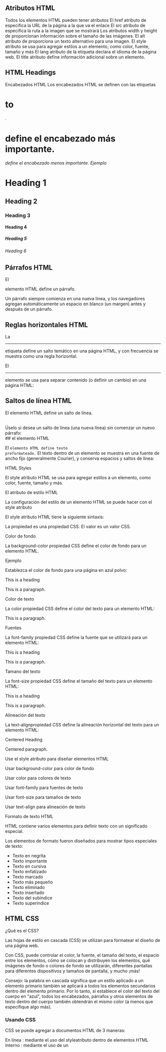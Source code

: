 ## Atributos HTML

Todos los elementos HTML pueden tener atributos
El href atributo de <a>especifica la URL de la página a la que va el enlace</a>
<a>El src atributo de <img>especifica la ruta a la imagen que se mostrará</a>
<a>Los atributos width y height de <img>proporcionan información sobre el tamaño de las imágenes.</a>
<a>El alt atributo de <img>proporciona un texto alternativo para una imagen.</a>
<a>El style atributo se usa para agregar estilos a un elemento, como color, fuente, tamaño y más</a>
<a>El lang atributo de la etiqueta declara el idioma de la página web.</a>
<a>El title atributo define información adicional sobre un elemento.</a>

## HTML Headings

Encabezados HTML
Los encabezados HTML se definen con las etiquetas
<h1>to
</h1><h6>.
</h6><h1>define el encabezado más importante.
</h1><h6>define el encabezado menos importante.
Ejemplo
</h6><h1>Heading 1
</h1><h2>Heading 2
</h2><h3>Heading 3
</h3><h4>Heading 4
</h4><h5>Heading 5
</h5><h6>Heading 6
</h6>

## Párrafos HTML

El

elemento HTML define un párrafo.

Un párrafo siempre comienza en una nueva línea, y los navegadores agregan automáticamente un espacio en blanco (un margen) antes y después de un párrafo.

## Reglas horizontales HTML

La

- - -

etiqueta define un salto temático en una página HTML, y con frecuencia se muestra como una regla horizontal.

El

- - -

elemento se usa para separar contenido (o definir un cambio) en una página HTML:

## Saltos de línea HTML

El
elemento HTML define un salto de línea.

<br>
Úselo
si desea un salto de línea (una nueva línea) sin comenzar un nuevo párrafo:
<br>
## el elemento HTML

<code data-te-codeblock=""></code>

El
<code data-te-codeblock="">elemento HTML define texto preformateado.</code>
El texto dentro de un
elemento se muestra en una fuente de ancho fijo (generalmente Courier), y conserva espacios y saltos de línea:

HTML Styles

El style atributo HTML se usa para agregar estilos a un elemento, como color, fuente, tamaño y más.

El atributo de estilo HTML

La configuración del estilo de un elemento HTML se puede hacer con el style atributo

El style atributo HTML tiene la siguiente sintaxis:

La propiedad es una propiedad CSS. El valor es un valor CSS.

Color de fondo

La background-color propiedad CSS define el color de fondo para un elemento HTML.

Ejemplo

Establezca el color de fondo para una página en azul polvo:

This is a heading

This is a paragraph.

Color de texto

La color propiedad CSS define el color del texto para un elemento HTML:

This is a paragraph.

Fuentes

La font-family propiedad CSS define la fuente que se utilizará para un elemento HTML:

This is a heading

This is a paragraph.

Tamano del texto

La font-size propiedad CSS define el tamaño del texto para un elemento HTML:

This is a heading

This is a paragraph.

Alineación del texto

La text-alignpropiedad CSS define la alineación horizontal del texto para un elemento HTML:

Centered Heading

Centered paragraph.

Use el style atributo para diseñar elementos HTML

Usar background-color para color de fondo

Usar color para colores de texto

Usar font-family para fuentes de texto

Usar font-size para tamaños de texto

Usar text-align para alineación de texto

Formato de texto HTML

HTML contiene varios elementos para definir texto con un significado especial.

Los elementos de formato fueron diseñados para mostrar tipos especiales de texto:

* Texto en negrita
* Texto importante
* Texto en cursiva
* Texto enfatizado
* Texto marcado
* Texto más pequeño
* Texto eliminado
* Texto insertado
* Texto del subíndice
* Texto superíndice

## HTML CSS

¿Qué es el CSS?

Las hojas de estilo en cascada (CSS) se utilizan para formatear el diseño de una página web.

Con CSS, puede controlar el color, la fuente, el tamaño del texto, el espacio entre los elementos, cómo se colocan y distribuyen los elementos, qué imágenes de fondo o colores de fondo se utilizarán, diferentes pantallas para diferentes dispositivos y tamaños de pantalla, y mucho ¡más!

Consejo: la palabra en cascada significa que un estilo aplicado a un elemento primario también se aplicará a todos los elementos secundarios dentro del elemento primario. Por lo tanto, si establece el color del texto del cuerpo en "azul", todos los encabezados, párrafos y otros elementos de texto dentro del cuerpo también obtendrán el mismo color (a menos que especifique algo más).

### Usando CSS

CSS se puede agregar a documentos HTML de 3 maneras:

En línea : mediante el uso del styleatributo dentro de elementos HTML
Interno : mediante el uso de un <style>elemento en la <head>sección
Externo : mediante el uso de un <link> elemento para vincular a un archivo CSS externo

<head>
  <link rel="stylesheet" href="styles.css">
</head>

### Colores CSS, fuentes y tamaños
Aquí, demostraremos algunas propiedades CSS comúnmente utilizadas. Aprenderá más sobre ellos más tarde.

La color propiedad CSS define el color del texto que se utilizará.

La font-family propiedad CSS define la fuente que se utilizará.

La font-size propiedad CSS define el tamaño del texto que se utilizará.


### Borde CSS

La border p ropiedad CSS define un borde alrededor de un elemento HTML.

p {
border: 2px solid powderblue;
}

### Relleno CSS
La padding propiedad CSS define un relleno (espacio) entre el texto y el borde.
p {
  border: 2px solid powderblue;
  padding: 30px;
}

### Margen CSS
La marginpropiedad CSS define un margen (espacio) fuera del borde.

p {
  border: 2px solid powderblue;
  margin: 50px;
}


Use el style atributo HTML para el estilo en línea
Use el <style> elemento HTML para definir CSS interno
Use el <link> elemento HTML para referirse a un archivo CSS externo
Use el <head> elemento HTML para almacenar elementos <style> y <link>
Use la color propiedad CSS para colores de texto
Use la font-family propiedad CSS para fuentes de texto
Use la font-size propiedad CSS para tamaños de texto
Use la border propiedad CSS para bordes
Use la padding propiedad CSS para el espacio dentro del borde
Use la margin propiedad CSS para espacio fuera del borde


## secciónes

### Header
Crear seccion de Header como logo,

### nav
Barra de navegacion, Home, Contacto, etc

### article

### section

### aside
no corresponde al contenido pero queremos mostrará como publicidad

### footer
 pie de pagina

## Agrupaciones de contenido
### Listas anidadas
ul unorder List
ol orderer List
li list item

<ul>
  <li>item de lista 1</li>
  <li>item de lista 2
    <ol>
      <li>subitem de lista 1</li>
      <li>subitem de lista 2</li>
    </ol>
  </li>
  <li>item de lista 3</li>
</ul>

### Listas de definicion
Sirven para indicar un termino y una definicion ej glosario
dl Definition List
dt Definition Term
dd Definition description

<dl class="">
  <dt>Peru</dt>
  <dd>Lima</dd>
  <dt>Chile</dt>
  <dd>Santiago</dd>
  <dt>Venezuela</dt>
  <dd>Caracas</dd>
</dl>

## Figure y Figcaption

figure sirve para colocar contenido relacionado pero que rompa el fluje del contenido

Ejemplo un tutorial o contenido y se inserta imagen, video, algo relacionado con el contenido

Figcaption leyenda del contendio, description, titulo, opcional

<figure>
  <pre>
    <code>function hola() {
      return "Hola Mundo"
    }
  </code>
  </pre>
  <figcaption>
    Declaracion de una funcion JavaScript
  </figcaption>
</figure>

## Otros elementos
### Main
el elemento mas importante, Contenido principal de la pagina

<main>
  <p>este en un parrafo</p>
  <hr> <!-- horizontal rule -->
  <pre>  <!-- preformateado -->
        este Texto
   se representa
     igual en el Navegador
  </pre>
  <blockquote cite="http://">
    <!-- citas frases famosas, Destacar elemento del contenido -->
  </blockquote>
</main>

### Divisiones (Layout)
Div y span son contendores de contenidos para luego ser usados por js, etc
